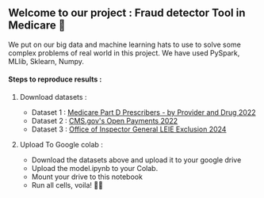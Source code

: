 ## Welcome to our project : Fraud detector Tool in Medicare 👋
We put on our big data and machine learning hats to use to solve some complex problems of real world in this project. We have used PySpark, MLlib, Sklearn, Numpy.

#### Steps to reproduce results :
1. Download datasets :  
    - Dataset 1 : [Medicare Part D Prescribers - by Provider and Drug  2022](https://data.cms.gov/provider-summary-by-type-of-service/medicare-part-d-prescribers/medicare-part-d-prescribers-by-provider-and-drug)
    - Dataset 2 : [CMS.gov's Open Payments 2022](https://download.cms.gov/openpayments/PGYR22_P011824.ZIP)
    - Dataset 3 : [Office of Inspector General LEIE Exclusion 2024](https://oig.hhs.gov/exclusions/downloadables/UPDATED.csv)
    
2. Upload To Google colab : 
    - Download the datasets above and upload it to your google drive
    - Upload the model.ipynb to your Colab.
    - Mount your drive to this notebook
    - Run all cells, voila! 👩‍🍳
